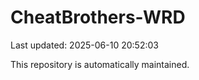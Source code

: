 # CheatBrothers-WRD

Last updated: 2025-06-10 20:52:03

This repository is automatically maintained.
